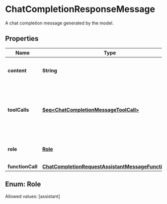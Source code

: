 

# ChatCompletionResponseMessage

A chat completion message generated by the model.

## Properties

Name | Type | Description | Notes
------------ | ------------- | ------------- | -------------
**content** | **String** | The contents of the message. | 
**toolCalls** | [**Seq&lt;ChatCompletionMessageToolCall&gt;**](ChatCompletionMessageToolCall.md) | The tool calls generated by the model, such as function calls. |  [optional]
**role** | [**Role**](#Role) | The role of the author of this message. | 
**functionCall** | [**ChatCompletionRequestAssistantMessageFunctionCall**](ChatCompletionRequestAssistantMessageFunctionCall.md) |  |  [optional]


## Enum: Role
Allowed values: [assistant]





